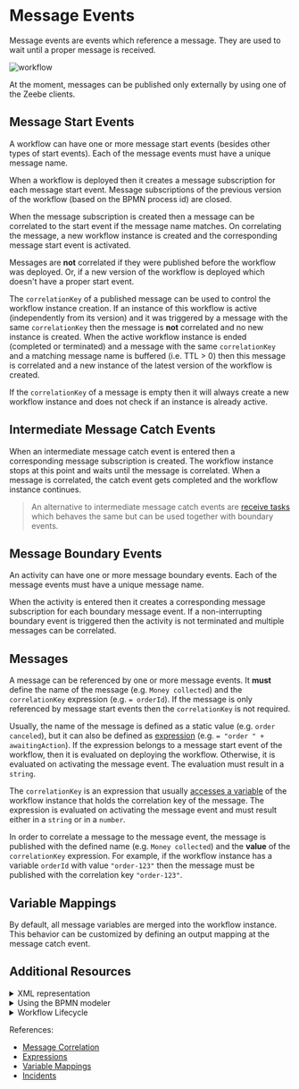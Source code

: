 # Message Events

Message events are events which reference a message. They are used to wait until a proper message is received.

![workflow](/bpmn-workflows/message-events/message-events.png)

At the moment, messages can be published only externally by using one of the Zeebe clients.

## Message Start Events

A workflow can have one or more message start events (besides other types of start events). Each of the message events must have a unique message name.

When a workflow is deployed then it creates a message subscription for each message start event. Message subscriptions of the previous version of the workflow (based on the BPMN process id) are closed.

When the message subscription is created then a message can be correlated to the start event if the message name matches. On correlating the message, a new workflow instance is created and the corresponding message start event is activated.

Messages are **not** correlated if they were published before the workflow was deployed. Or, if a new version of the workflow is deployed which doesn't have a proper start event.

The `correlationKey` of a published message can be used to control the workflow instance creation. If an instance of this workflow is active (independently from its version) and it was triggered by a message with the same `correlationKey` then the message is **not** correlated and no new instance is created. When the active workflow instance is ended (completed or terminated) and a message with the same `correlationKey` and a matching message name is buffered (i.e. TTL > 0) then this message is correlated and a new instance of the latest version of the workflow is created.

If the `correlationKey` of a message is empty then it will always create a new workflow instance and does not check if an instance is already active.

## Intermediate Message Catch Events

When an intermediate message catch event is entered then a corresponding message subscription is created. The workflow instance stops at this point and waits until the message is correlated. When a message is correlated, the catch event gets completed and the workflow instance continues.

> An alternative to intermediate message catch events are [receive tasks](/bpmn-workflows/receive-tasks/receive-tasks.html) which behaves the same but can be used together with boundary events.

## Message Boundary Events

An activity can have one or more message boundary events. Each of the message events must have a unique message name.

When the activity is entered then it creates a corresponding message subscription for each boundary message event. If a non-interrupting boundary event is triggered then the activity is not terminated and multiple messages can be correlated.

## Messages

A message can be referenced by one or more message events. It **must** define the name of the message (e.g. `Money collected`) and the `correlationKey` expression (e.g. `= orderId`). If the message is only referenced by message start events then the `correlationKey` is not required.

Usually, the name of the message is defined as a static value (e.g. `order canceled`), but it can also be defined as [expression](/reference/expressions.html) (e.g. `= "order " + awaitingAction`). If the expression belongs to a message start event of the workflow, then it is evaluated on deploying the workflow. Otherwise, it is evaluated on activating the message event. The evaluation must result in a `string`.

The `correlationKey` is an expression that usually [accesses a variable](/reference/expressions.html#access-variables) of the workflow instance that holds the correlation key of the message. The expression is evaluated on activating the message event and must result either in a `string` or in a `number`.

In order to correlate a message to the message event, the message is published with the defined name (e.g. `Money collected`) and the **value** of the `correlationKey` expression. For example, if the workflow instance has a variable `orderId` with value `"order-123"` then the message must be published with the correlation key `"order-123"`.

## Variable Mappings

By default, all message variables are merged into the workflow instance. This behavior can be customized by defining an output mapping at the message catch event.

## Additional Resources

<details>
  <summary>XML representation</summary>
  <p>A message start event with message definition:

```xml
<bpmn:message id="Message_0z0aft4" name="order-placed" />

<bpmn:startEvent id="order-placed" name="Order placed">
  <bpmn:messageEventDefinition messageRef="Message_0z0aft4" />
</bpmn:startEvent>
```

An intermediate message catch event with message definition:

```xml
<bpmn:message id="Message_1iz5qtq" name="money-collected">
  <bpmn:extensionElements>
    <zeebe:subscription correlationKey="= orderId" />
  </bpmn:extensionElements>
</bpmn:message>

<bpmn:intermediateCatchEvent id="money-collected" name="Money collected" >
  <bpmn:messageEventDefinition messageRef="Message_1iz5qtq" />
</bpmn:intermediateCatchEvent>
```

A boundary message event:
```xml
<bpmn:boundaryEvent id="order-canceled" name="Order Canceled"
  attachedToRef="collect-money">
  <bpmn:messageEventDefinition messageRef="Message_1iz5qtq" />
</bpmn:boundaryEvent>
```

  </p>
</details>

<details>
  <summary>Using the BPMN modeler</summary>
  <p>Adding an intermediate message catch event:

![message-event](/bpmn-workflows/message-events/message-event.gif)
  </p>
</details>

<details>
  <summary>Workflow Lifecycle</summary>
  <p>Workflow instance records of a message start event:

<table>
    <tr>
        <th>Intent</th>
        <th>Element Id</th>
        <th>Element Type</th>
    </tr>
    <tr>
        <td>EVENT_OCCURRED</td>
        <td>order-placed</td>
        <td>START_EVENT</td>
    <tr>
    <tr>
        <td>ELEMENT_ACTIVATING</td>
        <td>order-placed</td>
        <td>START_EVENT</td>
    <tr>
    <tr>
        <td>ELEMENT_ACTIVATED</td>
        <td>order-placed</td>
        <td>START_EVENT</td>
    <tr>
    <tr>
        <td>ELEMENT_COMPLETING</td>
        <td>order-placed</td>
        <td>START_EVENT</td>
    <tr>
    <tr>
        <td>ELEMENT_COMPLETED</td>
        <td>order-placed</td>
        <td>START_EVENT</td>
    <tr>
</table>

Workflow instance records of an intermediate message catch event:

<table>
    <tr>
        <th>Intent</th>
        <th>Element Id</th>
        <th>Element Type</th>
    </tr>
    <tr>
        <td>ELEMENT_ACTIVATING</td>
        <td>order-delivered</td>
        <td>INTERMEDIATE_CATCH_EVENT</td>
    <tr>
    <tr>
        <td>ELEMENT_ACTIVATED</td>
        <td>order-delivered</td>
        <td>INTERMEDIATE_CATCH_EVENT</td>
    <tr>
    <tr>
        <td>...</td>
        <td>...</td>
        <td>...</td>
    <tr>
    <tr>
        <td>EVENT_OCCURRED</td>
        <td>money-collected</td>
        <td>INTERMEDIATE_CATCH_EVENT</td>
    <tr>
    <tr>
        <td>ELEMENT_COMPLETING</td>
        <td>money-collected</td>
        <td>INTERMEDIATE_CATCH_EVENT</td>
    <tr>
    <tr>
        <td>ELEMENT_COMPLETED</td>
        <td>money-collected</td>
        <td>INTERMEDIATE_CATCH_EVENT</td>
    <tr>
</table>

  </p>
</details>

References:
* [Message Correlation](/reference/message-correlation.html)
* [Expressions](/reference/expressions.html)
* [Variable Mappings](/reference/variables.html#inputoutput-variable-mappings)
* [Incidents](/reference/incidents.html)
